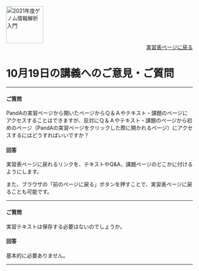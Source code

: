 <img src="https://lh3.googleusercontent.com/pw/AM-JKLVhTn_UySwMdfMwXvoq8l3VN7IkrY9cwtH2YJVMxAlMznUBWC9IpFtgPRIyfAXru4oykkYD-1WjWi0Ao5XgkB9JICvzDBcfn0L_5X2_KOOppsURK5DfSifCC-s7Vx5oQrBUn_BNWn_hfAPdhlVbKQGE=w1097-h235-no?authuser=0" alt="2021年度ゲノム情報解析入門" height="100px" align="middle">

<div align="right"><a href="https://github.com/CropEvol/lecture#section2">実習表ページに戻る</a></div>

# 10月19日の講義へのご意見・ご質問

---

#### ご質問

PandAの実習ページから開いたページからＱ＆Ａやテキスト・課題のページにアクセスすることはできますが、反対にＱ＆Ａやテキスト・課題のページから初めのページ（PandAの実習ページをクリックした際に開かれるページ）にアクセスするにはどうすればいいですか？


#### 回答

実習表ページに戻れるリンクを、テキストやQ&A、課題ページのどこかに付けるようにします。

また、ブラウザの「前のページに戻る」ボタンを押すことで、実習表ページに戻ることも可能です。


---
#### ご質問
実習テキストは保存する必要はないのでしょうか。

#### 回答
基本的に必要ありません。

---
